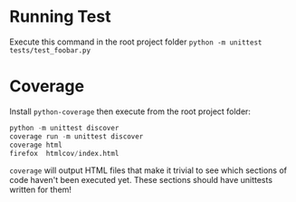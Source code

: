 # Running Test
Execute this command in the root project folder
``python -m unittest tests/test_foobar.py``

# Coverage
Install ``python-coverage`` then execute from
the root project folder:

```python
python -m unittest discover
coverage run -m unittest discover
coverage html
firefox  htmlcov/index.html
```

``coverage`` will output HTML files that make it
trivial to see which sections of code haven't been 
executed yet. These sections should have unittests written 
for them!